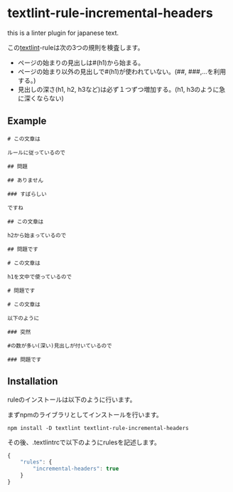 # textlint-rule-incremental-headers

this is a linter plugin for japanese text.

この[textlint](https://github.com/textlint/textlint)-ruleは次の3つの規則を検査します。

- ページの始まりの見出しは#(h1)から始まる。
- ページの始まり以外の見出しで#(h1)が使われていない。(##, ###,...を利用する。)
- 見出しの深さ(h1, h2, h3など)は必ず１つずつ増加する。(h1, h3のように急に深くならない)

## Example

```
# この文章は

ルールに従っているので

## 問題

## ありません

### すばらしい

ですね

```

```
## この文章は

h2から始まっているので

## 問題です

```

```
# この文章は

h1を文中で使っているので

# 問題です
```


```
# この文章は

以下のように

### 突然

#の数が多い(深い)見出しが付いているので

### 問題です

```

## Installation

ruleのインストールは以下のように行います。

まずnpmのライブラリとしてインストールを行います。

```
npm install -D textlint textlint-rule-incremental-headers
```

その後、.textlintrcで以下のようにrulesを記述します。

```js
{
    "rules": {
        "incremental-headers": true
    }
}
```
